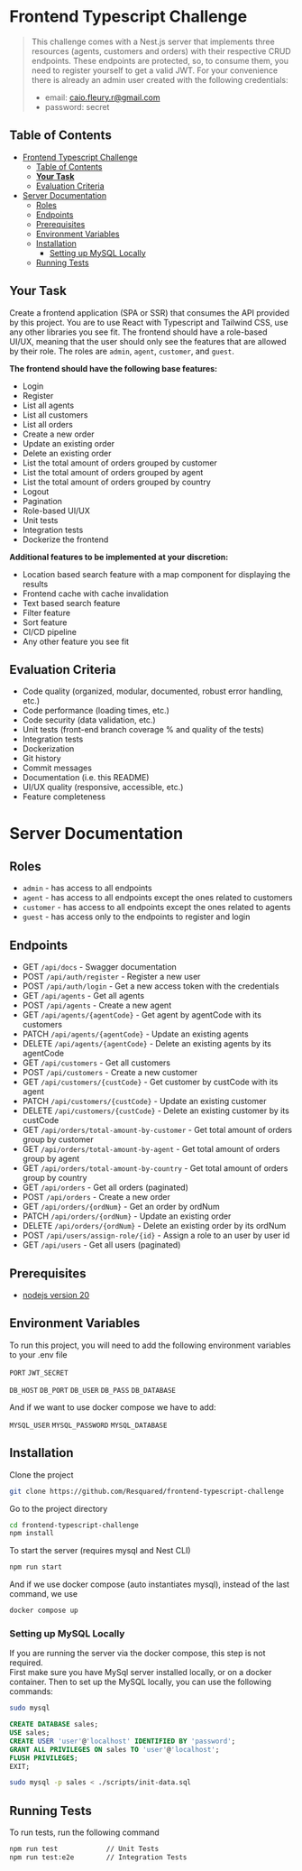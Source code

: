 # Frontend Typescript Challenge


> This challenge comes with a Nest.js server that implements three resources (agents, customers and orders) with their respective CRUD endpoints. These endpoints are protected, so, to consume them, you need to register yourself to get a valid JWT. For your convenience there is already an admin user created with the following credentials:
> - email: caio.fleury.r@gmail.com
> - password: secret

## Table of Contents

- [Frontend Typescript Challenge](#frontend-typescript-challenge)
  - [Table of Contents](#table-of-contents)
  - [**Your Task**](#your-task)
  - [Evaluation Criteria](#evaluation-criteria)
- [Server Documentation](#server-documentation)
  - [Roles](#roles)
  - [Endpoints](#endpoints)
  - [Prerequisites](#prerequisites)
  - [Environment Variables](#environment-variables)
  - [Installation](#installation)
    - [Setting up MySQL Locally](#setting-up-mysql-locally)
  - [Running Tests](#running-tests)

## **Your Task**

Create a frontend application (SPA or SSR) that consumes the API provided by this project. You are to use React with Typescript and Tailwind CSS, use any other libraries you see fit. The frontend should have a role-based UI/UX, meaning that the user should only see the features that are allowed by their role. The roles are `admin`, `agent`, `customer`, and `guest`.

**The frontend should have the following base features:**
- Login
- Register
- List all agents
- List all customers
- List all orders
- Create a new order
- Update an existing order
- Delete an existing order
- List the total amount of orders grouped by customer
- List the total amount of orders grouped by agent
- List the total amount of orders grouped by country
- Logout
- Pagination
- Role-based UI/UX
- Unit tests
- Integration tests
- Dockerize the frontend

**Additional features to be implemented at your discretion:**
- Location based search feature with a map component for displaying the results
- Frontend cache with cache invalidation
- Text based search feature
- Filter feature
- Sort feature
- CI/CD pipeline
- Any other feature you see fit

## Evaluation Criteria

- Code quality (organized, modular, documented, robust error handling, etc.)
- Code performance (loading times, etc.)
- Code security (data validation, etc.)
- Unit tests (front-end branch coverage % and quality of the tests)
- Integration tests
- Dockerization
- Git history
- Commit messages
- Documentation (i.e. this README)
- UI/UX quality (responsive, accessible, etc.)
- Feature completeness

# Server Documentation

## Roles

- `admin` - has access to all endpoints
- `agent` - has access to all endpoints except the ones related to customers
- `customer` - has access to all endpoints except the ones related to agents
- `guest` - has access only to the endpoints to register and login

## Endpoints

- GET `/api/docs` - Swagger documentation
- POST `/api/auth/register` - Register a new user
- POST `/api/auth/login` - Get a new access token with the credentials
- GET `/api/agents` - Get all agents
- POST `/api/agents` - Create a new agent
- GET `/api/agents/{agentCode}` - Get agent by agentCode with its customers
- PATCH `/api/agents/{agentCode}` - Update an existing agents
- DELETE `/api/agents/{agentCode}` - Delete an existing agents by its agentCode
- GET `/api/customers` - Get all customers
- POST `/api/customers` - Create a new customer
- GET `/api/customers/{custCode}` - Get customer by custCode with its agent
- PATCH `/api/customers/{custCode}` - Update an existing customer
- DELETE `/api/customers/{custCode}` - Delete an existing customer by its custCode
- GET `/api/orders/total-amount-by-customer` - Get total amount of orders group by customer
- GET `/api/orders/total-amount-by-agent` - Get total amount of orders group by agent
- GET `/api/orders/total-amount-by-country` - Get total amount of orders group by country
- GET `/api/orders` - Get all orders (paginated)
- POST `/api/orders` - Create a new order
- GET `/api/orders/{ordNum}` - Get an order by ordNum
- PATCH `/api/orders/{ordNum}` - Update an existing order
- DELETE `/api/orders/{ordNum}` - Delete an existing order by its ordNum
- POST `/api/users/assign-role/{id}` - Assign a role to an user by user id
- GET `/api/users` - Get all users (paginated)

## Prerequisites

- [nodejs version 20](https://nodejs.org/en/)

## Environment Variables

To run this project, you will need to add the following environment variables to your .env file

`PORT`
`JWT_SECRET`

`DB_HOST`
`DB_PORT`
`DB_USER`
`DB_PASS`
`DB_DATABASE`

And if we want to use docker compose we have to add:

`MYSQL_USER`
`MYSQL_PASSWORD`
`MYSQL_DATABASE`

## Installation

Clone the project

```bash
git clone https://github.com/Resquared/frontend-typescript-challenge
```

Go to the project directory

```bash
cd frontend-typescript-challenge
npm install
```

To start the server (requires mysql and Nest CLI)

```bash
npm run start
```

And if we use docker compose (auto instantiates mysql), instead of the last command, we use

```bash
docker compose up
```

### Setting up MySQL Locally

If you are running the server via the docker compose, this step is not required.  
First make sure you have MySql server installed locally, or on a docker container.
Then to set up the MySQL locally, you can use the following commands:

```bash
sudo mysql
```

```sql
CREATE DATABASE sales;
USE sales;
CREATE USER 'user'@'localhost' IDENTIFIED BY 'password';
GRANT ALL PRIVILEGES ON sales TO 'user'@'localhost';
FLUSH PRIVILEGES;
EXIT;
```

```bash
sudo mysql -p sales < ./scripts/init-data.sql
```

## Running Tests

To run tests, run the following command

```bash
npm run test     		// Unit Tests
npm run test:e2e 		// Integration Tests
```
